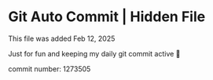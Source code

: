 # Git Auto Commit | Hidden File

This file was added Feb 12, 2025

Just for fun and keeping my daily git commit active 🤪

commit number: 1273505
